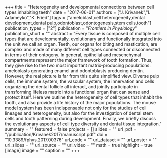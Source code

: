+++
title = "Heterogeneity and developmental connections between cell types inhabiting teeth"
date = "2017-06-01"
authors = ["J. Krivanek","I. Adameyko","K. Fried"]
tags = ["ameloblast,cell heterogeneity,dental development,dental pulp,odontoblast,odontogenesis,stem cells,tooth"]
publication_types = ["2"]
publication = "_Frontiers in Physiology_"
publication_short = ""
abstract = "Every tissue is composed of multiple cell types that are developmentally, evolutionary and functionally integrated into the unit we call an organ. Teeth, our organs for biting and mastication, are complex and made of many different cell types connected or disconnected in terms of their ontogeny. In general, epithelial and mesenchymal compartments represent the major framework of tooth formation. Thus, they give rise to the two most important matrix-producing populations: ameloblasts generating enamel and odontoblasts producing dentin. However, the real picture is far from this quite simplified view. Diverse pulp cells, the immune system, the vascular system, the innervation and cells organizing the dental follicle all interact, and jointly participate in transforming lifeless matrix into a functional organ that can sense and protect itself. Here we outline the heterogeneity of cell types that inhabit the tooth, and also provide a life history of the major populations. The mouse model system has been indispensable not only for the studies of cell lineages and heterogeneity, but also for the investigation of dental stem cells and tooth patterning during development. Finally, we briefly discuss the evolutionary aspects of cell type diversity and dental tissue integration."
summary = ""
featured = false
projects = []
slides = ""
url_pdf = "/publication/Krivanek2017/manuscript.pdf"
doi = "10.3389/fphys.2017.00376"
url_code = ""
url_dataset = ""
url_poster = ""
url_slides = ""
url_source = ""
url_video = ""
math = true
highlight = true
[image]
image = ""
caption = ""
+++

